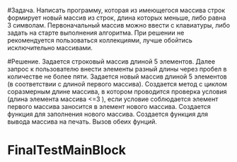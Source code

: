 #Задача. 
Написать программу, которая из имеющегося массива строк формирует новый массив из строк, длина которых меньше, либо равна 3 символам. Первоначальный массив можно ввести с клавиатуры, либо задать на старте выполнения алгоритма. При решении не рекомендуется пользоваться коллекциями, лучше обойтись исключительно массивами.


#Решение.
Задается строковый массив длиной 5 элементов. Далее запрос к пользователю внести элементы разный длины через пробел в количестве не более пяти.
Задается новый массив длиной 5 элементов (в соответствии с длиной первого массива).
Создается метод с циклом соразмерным длине массива, в котором проводится проверка условия (длина элемента массива <=3 ), если условие соблюдается элемент первого массива заносится в элемент нового массива. 
Создается функция для заполнения нового массива.
Создается функция для вывода массива на печать.
Вызов обеих фунций.


# FinalTestMainBlock
